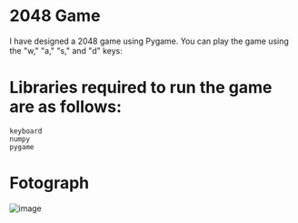 # 2048 Game
I have designed a 2048 game using Pygame. You can play the game using the "w," "a," "s," and "d" keys:

# Libraries required to run the game are as follows:

```
keyboard
numpy
pygame
```

# Fotograph

![image](https://user-images.githubusercontent.com/81961593/231566252-ed36d1e3-6c08-4ee8-82c2-62b13386a238.png)
